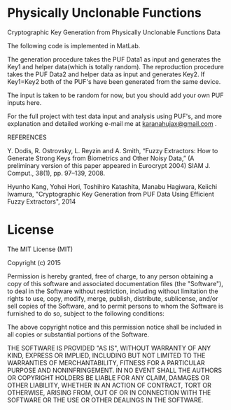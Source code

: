 Physically Unclonable Functions
===




Cryptographic Key Generation from Physically Unclonable Functions Data

The following code is implemented in MatLab.

The generation procedure takes the PUF Data1 as input and generates the Key1 and helper data(which is totally random).
The reproduction procedure takes the PUF Data2 and helper data as input and generates Key2.
If Key1=Key2 both of the PUF's have been generated from the same device.

The input is taken to be random for now, but you should add your own PUF inputs here.

For the full project with test data input and analysis using PUF's, and more explanation and detailed working e-mail me at 
karanahujax@gmail.com . 

REFERENCES

Y. Dodis, R. Ostrovsky, L. Reyzin and A. Smith, “Fuzzy Extractors:
How to Generate Strong Keys from Biometrics and Other Noisy Data,”
(A preliminary version of this paper appeared in Eurocrypt 2004) SIAM
J. Comput., 38(1), pp. 97–139, 2008.

Hyunho Kang, Yohei Hori, Toshihiro Katashita, Manabu Hagiwara, Keiichi Iwamura,
"Cryptographic Key Generation from PUF Data Using Efficient Fuzzy Extractors",
2014

# License
The MIT License (MIT)

Copyright (c) 2015

Permission is hereby granted, free of charge, to any person obtaining a copy of this software and associated documentation files (the "Software"), to deal in the Software without restriction, including without limitation the rights to use, copy, modify, merge, publish, distribute, sublicense, and/or sell copies of the Software, and to permit persons to whom the Software is furnished to do so, subject to the following conditions:

The above copyright notice and this permission notice shall be included in all copies or substantial portions of the Software.

THE SOFTWARE IS PROVIDED "AS IS", WITHOUT WARRANTY OF ANY KIND, EXPRESS OR IMPLIED, INCLUDING BUT NOT LIMITED TO THE WARRANTIES OF MERCHANTABILITY, FITNESS FOR A PARTICULAR PURPOSE AND NONINFRINGEMENT. IN NO EVENT SHALL THE AUTHORS OR COPYRIGHT HOLDERS BE LIABLE FOR ANY CLAIM, DAMAGES OR OTHER LIABILITY, WHETHER IN AN ACTION OF CONTRACT, TORT OR OTHERWISE, ARISING FROM, OUT OF OR IN CONNECTION WITH THE SOFTWARE OR THE USE OR OTHER DEALINGS IN THE SOFTWARE.
